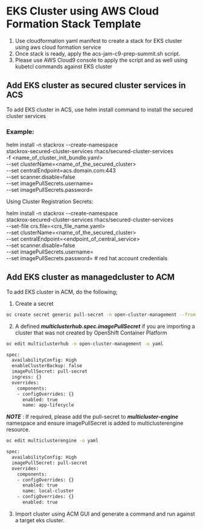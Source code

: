 # EKS Cluster using AWS Cloud Formation Stack Template



1. Use cloudformation yaml manifest to create a stack for EKS cluster using aws cloud formation service
2. Once stack is ready, apply the acs-jam-c9-prep-summit.sh script.
3. Please use AWS Cloud9 console to apply the script and as well using kubetcl commands against EKS cluster

## Add EKS cluster as secured cluster services in ACS
To add EKS cluster in ACS, use helm install command to install the secured cluster services 

### Example: 
helm install -n stackrox --create-namespace \
    stackrox-secured-cluster-services rhacs/secured-cluster-services \
    -f <name_of_cluster_init_bundle.yaml> \
    --set clusterName=<name_of_the_secured_cluster> \
    --set centralEndpoint=acs.domain.com:443 \
    --set scanner.disable=false \
    --set imagePullSecrets.username=<username> \
    --set imagePullSecrets.password=<password>

Using Cluster Registration Secrets:

helm install -n stackrox --create-namespace \
    stackrox-secured-cluster-services rhacs/secured-cluster-services \
    --set-file crs.file=<crs_file_name.yaml> \
    --set clusterName=<name_of_the_secured_cluster> \
    --set centralEndpoint=<endpoint_of_central_service> \
    --set scanner.disable=false \
    --set imagePullSecrets.username=<username> \
    --set imagePullSecrets.password=<password>  # red hat account credentials 


## Add EKS cluster as managedcluster to ACM
To add EKS cluster in ACM, do the following; 

1. Create a secret
```bash
oc create secret generic pull-secret -n open-cluster-management --from-file=.dockerconfigjson=<path-to-pull-secret> --type=kubernetes.io/dockerconfigjson
```
2. A defined **_multiclusterhub.spec.imagePullSecret_** if you are importing a cluster that was not created by OpenShift Container Platform
```bash
oc edit multiclusterhub -n open-cluster-management -o yaml 

spec:
  availabilityConfig: High
  enableClusterBackup: false
  imagePullSecret: pull-secret
  ingress: {}
  overrides:
    components:
    - configOverrides: {}
      enabled: true
      name: app-lifecycle
```

**_NOTE_** : If required, please add the pull-secret to **_multicluster-engine_** namespace and ensure imagePullSecret is added to multiclusterengine resource. 
```bash
oc edit multiclusterengine -o yaml

spec:
  availabilityConfig: High
  imagePullSecret: pull-secret
  overrides:
    components:
    - configOverrides: {}
      enabled: true
      name: local-cluster
    - configOverrides: {}
      enabled: true
```

3. Import cluster using ACM GUI and generate a command and run against a target eks cluster. 

